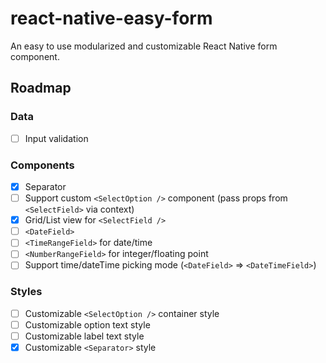 # react-native-easy-form
An easy to use modularized and customizable React Native form component.

## Roadmap
### Data
- [ ] Input validation

### Components
- [x] Separator
- [ ] Support custom `<SelectOption />` component (pass props from `<SelectField>` via context)
- [x] Grid/List view for `<SelectField />`
- [ ] `<DateField>`
- [ ] `<TimeRangeField>` for date/time
- [ ] `<NumberRangeField>` for integer/floating point
- [ ] Support time/dateTime picking mode (`<DateField>` => `<DateTimeField>`)

### Styles
- [ ] Customizable `<SelectOption />` container style
- [ ] Customizable option text style
- [ ] Customizable label text style
- [x] Customizable `<Separator>` style
